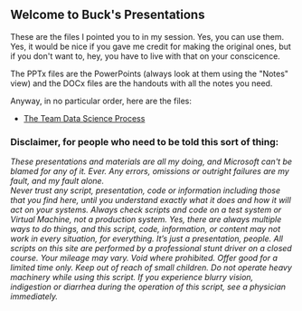 ## Welcome to Buck's Presentations

These are the files I pointed you to in my session. Yes, you can use them. Yes, it would be nice if you gave me credit for making the original ones, but if you don't want to, hey, you have to live with that on your conscicence. 

The PPTx files are the PowerPoints (always look at them using the "Notes" view) and the DOCx files are the handouts with all the notes you need. 

Anyway, in no particular order, here are the files: 

  - [The Team Data Science Process](https://github.com/BuckWoody/presentations/tree/master/tdsp)

### Disclaimer, for people who need to be told this sort of thing:
*These presentations and materials are all my doing, and Microsoft can't be blamed for any of it. Ever. Any errors, omissions or outright failures are my fault, and my fault alone.  
Never trust any script, presentation, code or information including those that you find here, until you understand exactly what it does and how it will act on your systems. Always check scripts and code on a test system or Virtual Machine, not a production system. Yes, there are always multiple ways to do things, and this script, code, information, or content may not work in every situation, for everything. It’s just a presentation, people. All scripts on this site are performed by a professional stunt driver on a closed course. Your mileage may vary. Void where prohibited. Offer good for a limited time only. Keep out of reach of small children. Do not operate heavy machinery while using this script. If you experience blurry vision, indigestion or diarrhea during the operation of this script, see a physician immediately.*
